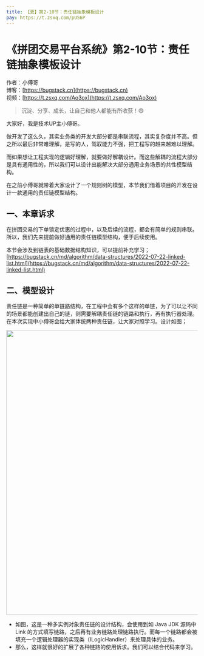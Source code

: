 ```yaml
---
title: 【更】第2-10节：责任链抽象模板设计
pay: https://t.zsxq.com/pUS6P
---
```


# 《拼团交易平台系统》第2-10节：责任链抽象模板设计

作者：小傅哥
<br/>博客：[https://bugstack.cn](https://bugstack.cn)
<br/>视频：[https://t.zsxq.com/Ao3ox](https://t.zsxq.com/Ao3ox)

> 沉淀、分享、成长，让自己和他人都能有所收获！😄

大家好，我是技术UP主小傅哥。

做开发了这么久，其实业务类的开发大部分都是串联流程，其实复杂度并不高。但之所以最后非常难理解，是写的人，驾驭能力不强，把工程写的越来越难以理解。

而如果想让工程实现的逻辑好理解，就要做好解耦设计。而这些解耦的流程大部分是具有通用性的，所以我们可以设计出能解决大部分通用业务场景的共性模型结构。

在之前小傅哥就带着大家设计了一个规则树的模型，本节我们借着项目的开发在设计一款通用的责任链模型结构。

## 一、本章诉求

在拼团交易的下单锁定优惠的过程中，以及后续的流程，都会有简单的规则串联。所以，我们先来提前做好通用的责任链模型结构，便于后续使用。

本节会涉及到链表的基础数据结构知识，可以提前补充学习；[https://bugstack.cn/md/algorithm/data-structures/2022-07-22-linked-list.html](https://bugstack.cn/md/algorithm/data-structures/2022-07-22-linked-list.html)

## 二、模型设计

责任链是一种简单的单链路结构，在工程中会有多个这样的单链，为了可以让不同的场景都能创建出自己的链，则需要解耦责任链的链路和执行，再有执行器处理。在本次实现中小傅哥会给大家体统两种责任链，让大家对照学习。设计如图；

<div align="center">
    <img src="https://bugstack.cn/images/article/project/group-buy-market/group-buy-market-2-10-01.png" width="750px">
</div>

- 如图，这是一种多实例对象责任链的设计结构，会使用到如 Java JDK 源码中 Link 的方式填写链路，之后再有业务链路处理链路执行。而每一个链路都会被填充一个逻辑处理器的实现类（ILogicHandler）来处理具体的业务。
- 那么，这样就很好的扩展了各种链路的使用诉求。我们可以结合代码来学习。